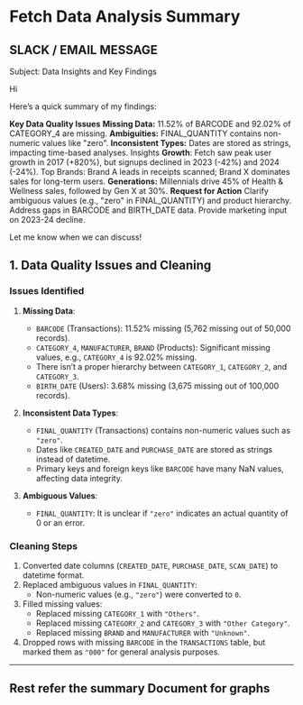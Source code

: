 # Fetch Data Analysis Summary

## SLACK / EMAIL MESSAGE

Subject: Data Insights and Key Findings

Hi

Here’s a quick summary of my findings:

**Key Data Quality Issues**
**Missing Data:** 11.52% of BARCODE and 92.02% of CATEGORY_4 are missing.
**Ambiguities:** FINAL_QUANTITY contains non-numeric values like "zero".
**Inconsistent Types:** Dates are stored as strings, impacting time-based analyses.
Insights
**Growth**: Fetch saw peak user growth in 2017 (+820%), but signups declined in 2023 (-42%) and 2024 (-24%).
Top Brands: Brand A leads in receipts scanned; Brand X dominates sales for long-term users.
**Generations:** Millennials drive 45% of Health & Wellness sales, followed by Gen X at 30%.
**Request for Action**
Clarify ambiguous values (e.g., "zero" in FINAL_QUANTITY) and product hierarchy.
Address gaps in BARCODE and BIRTH_DATE data.
Provide marketing input on 2023-24 decline.

Let me know when we can discuss!

## 1. Data Quality Issues and Cleaning

### Issues Identified
1. **Missing Data**:
   - `BARCODE` (Transactions): 11.52% missing (5,762 missing out of 50,000 records).
   - `CATEGORY_4`, `MANUFACTURER`, `BRAND` (Products): Significant missing values, e.g., `CATEGORY_4` is 92.02% missing.
   - There isn’t a proper hierarchy between `CATEGORY_1`, `CATEGORY_2`, and `CATEGORY_3`.
   - `BIRTH_DATE` (Users): 3.68% missing (3,675 missing out of 100,000 records).

2. **Inconsistent Data Types**:
   - `FINAL_QUANTITY` (Transactions) contains non-numeric values such as `"zero"`.
   - Dates like `CREATED_DATE` and `PURCHASE_DATE` are stored as strings instead of datetime.
   - Primary keys and foreign keys like `BARCODE` have many NaN values, affecting data integrity.

3. **Ambiguous Values**:
   - `FINAL_QUANTITY`: It is unclear if `"zero"` indicates an actual quantity of 0 or an error.

### Cleaning Steps
1. Converted date columns (`CREATED_DATE`, `PURCHASE_DATE`, `SCAN_DATE`) to datetime format.
2. Replaced ambiguous values in `FINAL_QUANTITY`:
   - Non-numeric values (e.g., `"zero"`) were converted to `0`.
3. Filled missing values:
   - Replaced missing `CATEGORY_1` with `"Others"`.
   - Replaced missing `CATEGORY_2` and `CATEGORY_3` with `"Other Category"`.
   - Replaced missing `BRAND` and `MANUFACTURER` with `"Unknown"`.
4. Dropped rows with missing `BARCODE` in the `TRANSACTIONS` table, but marked them as `"000"` for general analysis purposes.

---

## Rest refer the summary Document for graphs 

